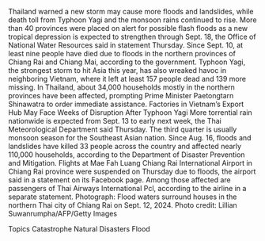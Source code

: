 Thailand warned a new storm may cause more floods and landslides, while death toll from Typhoon Yagi and the monsoon rains continued to rise.
More than 40 provinces were placed on alert for possible flash floods as a new tropical depression is expected to strengthen through Sept. 18, the Office of National Water Resources said in statement Thursday. Since Sept. 10, at least nine people have died due to floods in the northern provinces of Chiang Rai and Chiang Mai, according to the government.
Typhoon Yagi, the strongest storm to hit Asia this year, has also wreaked havoc in neighboring Vietnam, where it left at least 157 people dead and 139 more missing. In Thailand, about 34,000 households mostly in the northern provinces have been affected, prompting Prime Minister Paetongtarn Shinawatra to order immediate assistance.
Factories in Vietnam’s Export Hub May Face Weeks of Disruption After Typhoon Yagi
More torrential rain nationwide is expected from Sept. 13 to early next week, the Thai Meteorological Department said Thursday.
The third quarter is usually monsoon season for the Southeast Asian nation. Since Aug. 16, floods and landslides have killed 33 people across the country and affected nearly 110,000 households, according to the Department of Disaster Prevention and Mitigation.
Flights at Mae Fah Luang Chiang Rai International Airport in Chiang Rai province were suspended on Thursday due to floods, the airport said in a statement on its Facebook page. Among those affected are passengers of Thai Airways International Pcl, according to the airline in a separate statement.
Photograph: Flood waters surround houses in the northern Thai city of Chiang Rai on Sept. 12, 2024. Photo credit: Lillian Suwanrumpha/AFP/Getty Images

Topics
Catastrophe
Natural Disasters
Flood
